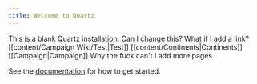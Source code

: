 ```yaml
---
title: Welcome to Quartz
---
```


This is a blank Quartz installation. Can I change this? What if I add a link?
[[content/Campaign Wiki/Test|Test]]
[[content/Continents|Continents]]
[[Campaign|Campaign]]
Why the fuck can't I add more pages


See the [documentation](https://quartz.jzhao.xyz) for how to get started.
